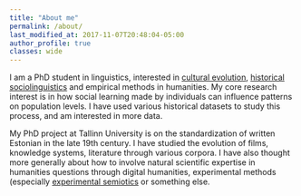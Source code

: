 ```yaml
---
title: "About me"
permalink: /about/
last_modified_at: 2017-11-07T20:48:04-05:00
author_profile: true
classes: wide
---
```




I am a PhD student in linguistics, interested in [cultural evolution](/minimal-mistakes/cult-evol/), [historical sociolinguistics](/minimal-mistakes/hist-soc-ling/) and empirical methods in humanities. My core research interest is in how social learning made by individuals can influence patterns on population levels. I have used various historical datasets to study this process, and am interested in more data.

My PhD project at Tallinn University is on the standardization of written Estonian in the late 19th century. I have studied the evolution of films, knowledge systems, literature through various corpora. I have also thought more generally about how to involve natural scientific expertise in humanities questions through digital humanities, experimental methods (especially [experimental semiotics](/minimal-mistakes/exp-sem/) or something else.
